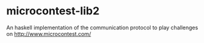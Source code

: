 microcontest-lib2
=================

An haskell implementation of the communication protocol to play challenges on http://www.microcontest.com/
